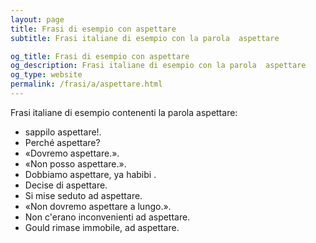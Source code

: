 ```yaml
---
layout: page
title: Frasi di esempio con aspettare 
subtitle: Frasi italiane di esempio con la parola  aspettare

og_title: Frasi di esempio con aspettare 
og_description: Frasi italiane di esempio con la parola  aspettare
og_type: website
permalink: /frasi/a/aspettare.html
---
```


Frasi italiane di esempio contenenti la parola aspettare:


- sappilo aspettare!.
- Perché aspettare?
- «Dovremo aspettare.».
- «Non posso aspettare.».
- Dobbiamo aspettare, ya habibi .
- Decise di aspettare.
- Si mise seduto ad aspettare.
- «Non dovremo aspettare a lungo.».
- Non c'erano inconvenienti ad aspettare.
- Gould rimase immobile, ad aspettare.
